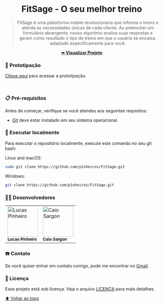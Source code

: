 <div align="center">
  
  <br />
  <br />

  <h1 align="center">FitSage - O seu melhor treino</h1>

  >FitSage é uma plataforma mobile revolucionária que informa o treino e atenda às necessidades únicas de cada cliente. Ao preencher um formulário abrangente, nosso algoritmo analisa suas respostas e geram como resultado o tipo de treino em que o usuário se encaixa, adaptado especificamente para você.

  <a href="https://github.com/p1nheiros/FitSage"><strong>➥ Visualizar Projeto</strong></a>

</div>

### 📱 Prototipação

[Clique aqui](https://app.moqups.com/kv92RMV4fjnUWgxulWR6CHTbO6yhhOqY/view/page/ad64222d5) para acessar a prototipação.

<br />

### 📋 Pré-requisitos

Antes de começar, verifique se você atendeu aos seguintes requisitos:

* [Git](https://git-scm.com/downloads "Download Git") deve estar instalado em seu sistema operacional.

### 📍 Executar localmente

Para executar o repositório localmente, execute este comando no seu git bash:

Linux and macOS:

```bash
sudo git clone https://github.com/p1nheiros/FitSage.git
```

Windows:

```bash
git clone https://github.com/p1nheiros/FitSage.git
```


### 👨‍💻 Desenvolvedores

<table>
  <tr>
    <td>
      <a href="#">
        <img src="https://avatars.githubusercontent.com/u/124714182?v=4" width="100px;" alt="Lucas Pinheiro"/><br>
        <sub>
          <b>Lucas Pinheiro</b>
        </sub>
      </a>
    </td>
    <td>
      <a href="#">
        <img src="https://avatars.githubusercontent.com/u/125319279?v=4" width="100px;" alt="Caio Sargon"/><br>
        <sub>
          <b>Caio Sargon</b>
        </sub>
      </a>
    </td>
  </tr>
</table>

### ☎️ Contato

Se você quiser entrar em contato comigo, pode me encontrar no [Gmail](mailto:pinheiros.dev@gmail.com).

### 📝 Licença

Esse projeto está sob licença. Veja o arquivo [LICENÇA](LICENSE.md) para mais detalhes.

[⬆ Voltar ao topo](README.md)<br>

